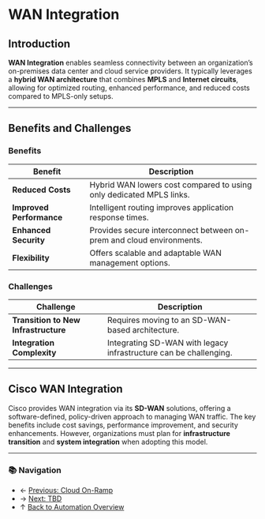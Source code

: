 # WAN Integration

## Introduction

**WAN Integration** enables seamless connectivity between an organization’s on-premises data center and cloud service providers. It typically leverages a **hybrid WAN architecture** that combines **MPLS** and **Internet circuits**, allowing for optimized routing, enhanced performance, and reduced costs compared to MPLS-only setups.

---

## Benefits and Challenges

### Benefits

| Benefit                  | Description                                                          |
| ------------------------ | -------------------------------------------------------------------- |
| **Reduced Costs**        | Hybrid WAN lowers cost compared to using only dedicated MPLS links.  |
| **Improved Performance** | Intelligent routing improves application response times.             |
| **Enhanced Security**    | Provides secure interconnect between on-prem and cloud environments. |
| **Flexibility**          | Offers scalable and adaptable WAN management options.                |

### Challenges

| Challenge                            | Description                                                       |
| ------------------------------------ | ----------------------------------------------------------------- |
| **Transition to New Infrastructure** | Requires moving to an SD-WAN-based architecture.                  |
| **Integration Complexity**           | Integrating SD-WAN with legacy infrastructure can be challenging. |

---

## Cisco WAN Integration

Cisco provides WAN integration via its **SD-WAN** solutions, offering a software-defined, policy-driven approach to managing WAN traffic. The key benefits include cost savings, performance improvement, and security enhancements. However, organizations must plan for **infrastructure transition** and **system integration** when adopting this model.

---

### 📚 Navigation
- ← [Previous: Cloud On-Ramp](./cloud-on-ramp.md)
- → [Next: TBD](./tbd.md)
- ↑ [Back to Automation Overview](./readme.md)
